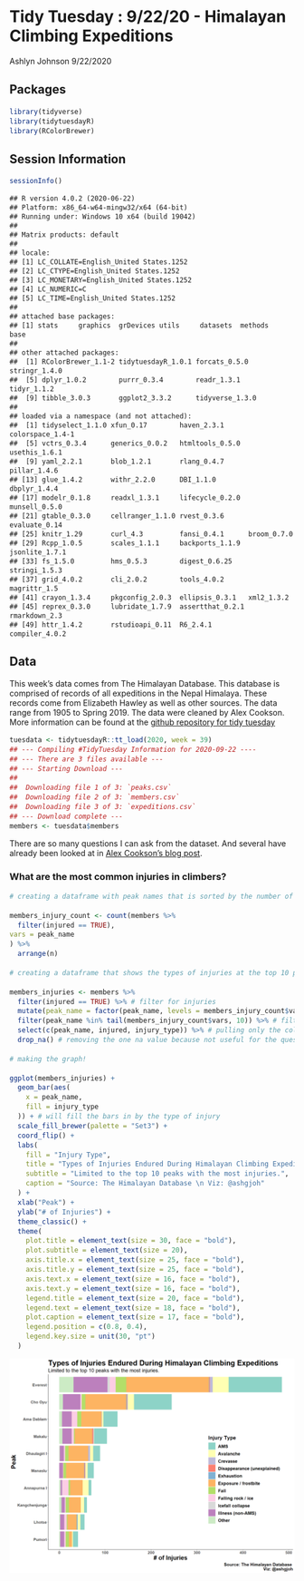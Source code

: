 Tidy Tuesday : 9/22/20 - Himalayan Climbing Expeditions
================
Ashlyn Johnson
9/22/2020

## Packages

``` r
library(tidyverse)
library(tidytuesdayR)
library(RColorBrewer)
```

## Session Information

``` r
sessionInfo()
```

    ## R version 4.0.2 (2020-06-22)
    ## Platform: x86_64-w64-mingw32/x64 (64-bit)
    ## Running under: Windows 10 x64 (build 19042)
    ## 
    ## Matrix products: default
    ## 
    ## locale:
    ## [1] LC_COLLATE=English_United States.1252 
    ## [2] LC_CTYPE=English_United States.1252   
    ## [3] LC_MONETARY=English_United States.1252
    ## [4] LC_NUMERIC=C                          
    ## [5] LC_TIME=English_United States.1252    
    ## 
    ## attached base packages:
    ## [1] stats     graphics  grDevices utils     datasets  methods   base     
    ## 
    ## other attached packages:
    ##  [1] RColorBrewer_1.1-2 tidytuesdayR_1.0.1 forcats_0.5.0      stringr_1.4.0     
    ##  [5] dplyr_1.0.2        purrr_0.3.4        readr_1.3.1        tidyr_1.1.2       
    ##  [9] tibble_3.0.3       ggplot2_3.3.2      tidyverse_1.3.0   
    ## 
    ## loaded via a namespace (and not attached):
    ##  [1] tidyselect_1.1.0 xfun_0.17        haven_2.3.1      colorspace_1.4-1
    ##  [5] vctrs_0.3.4      generics_0.0.2   htmltools_0.5.0  usethis_1.6.1   
    ##  [9] yaml_2.2.1       blob_1.2.1       rlang_0.4.7      pillar_1.4.6    
    ## [13] glue_1.4.2       withr_2.2.0      DBI_1.1.0        dbplyr_1.4.4    
    ## [17] modelr_0.1.8     readxl_1.3.1     lifecycle_0.2.0  munsell_0.5.0   
    ## [21] gtable_0.3.0     cellranger_1.1.0 rvest_0.3.6      evaluate_0.14   
    ## [25] knitr_1.29       curl_4.3         fansi_0.4.1      broom_0.7.0     
    ## [29] Rcpp_1.0.5       scales_1.1.1     backports_1.1.9  jsonlite_1.7.1  
    ## [33] fs_1.5.0         hms_0.5.3        digest_0.6.25    stringi_1.5.3   
    ## [37] grid_4.0.2       cli_2.0.2        tools_4.0.2      magrittr_1.5    
    ## [41] crayon_1.3.4     pkgconfig_2.0.3  ellipsis_0.3.1   xml2_1.3.2      
    ## [45] reprex_0.3.0     lubridate_1.7.9  assertthat_0.2.1 rmarkdown_2.3   
    ## [49] httr_1.4.2       rstudioapi_0.11  R6_2.4.1         compiler_4.0.2

## Data

This week’s data comes from The Himalayan Database. This database is
comprised of records of all expeditions in the Nepal Himalaya. These
records come from Elizabeth Hawley as well as other sources. The data
range from 1905 to Spring 2019. The data were cleaned by Alex Cookson.
More information can be found at the [github repository for tidy
tuesday](https://github.com/rfordatascience/tidytuesday/blob/master/data/2020/2020-09-22/readme.md)

``` r
tuesdata <- tidytuesdayR::tt_load(2020, week = 39)
## --- Compiling #TidyTuesday Information for 2020-09-22 ----
## --- There are 3 files available ---
## --- Starting Download ---
## 
##  Downloading file 1 of 3: `peaks.csv`
##  Downloading file 2 of 3: `members.csv`
##  Downloading file 3 of 3: `expeditions.csv`
## --- Download complete ---
members <- tuesdata$members
```

There are so many questions I can ask from the dataset. And several have
already been looked at in [Alex Cookson’s blog
post](https://www.alexcookson.com/post/analyzing-himalayan-peaks-first-ascents/).

### What are the most common injuries in climbers?

``` r
# creating a dataframe with peak names that is sorted by the number of injuries at each peak

members_injury_count <- count(members %>%
  filter(injured == TRUE),
vars = peak_name
) %>%
  arrange(n)

# creating a dataframe that shows the types of injuries at the top 10 peaks for injuries

members_injuries <- members %>%
  filter(injured == TRUE) %>% # filter for injuries
  mutate(peak_name = factor(peak_name, levels = members_injury_count$vars, ordered = TRUE)) %>% # change peak_name variable into a factor
  filter(peak_name %in% tail(members_injury_count$vars, 10)) %>% # filter for top 10 peaks with the most recorded injuries
  select(c(peak_name, injured, injury_type)) %>% # pulling only the columns that I'll need for my visualization
  drop_na() # removing the one na value because not useful for the question we're asking

# making the graph!

ggplot(members_injuries) +
  geom_bar(aes(
    x = peak_name,
    fill = injury_type
  )) + # will fill the bars in by the type of injury
  scale_fill_brewer(palette = "Set3") +
  coord_flip() +
  labs(
    fill = "Injury Type",
    title = "Types of Injuries Endured During Himalayan Climbing Expeditions",
    subtitle = "Limited to the top 10 peaks with the most injuries.",
    caption = "Source: The Himalayan Database \n Viz: @ashgjoh"
  ) +
  xlab("Peak") +
  ylab("# of Injuries") +
  theme_classic() +
  theme(
    plot.title = element_text(size = 30, face = "bold"),
    plot.subtitle = element_text(size = 20),
    axis.title.x = element_text(size = 25, face = "bold"),
    axis.title.y = element_text(size = 25, face = "bold"),
    axis.text.x = element_text(size = 16, face = "bold"),
    axis.text.y = element_text(size = 16, face = "bold"),
    legend.title = element_text(size = 20, face = "bold"),
    legend.text = element_text(size = 18, face = "bold"),
    plot.caption = element_text(size = 17, face = "bold"),
    legend.position = c(0.8, 0.4),
    legend.key.size = unit(30, "pt")
  )
```

![](200922_tidytuesday_files/figure-gfm/injury%20figure-1.png)<!-- -->
